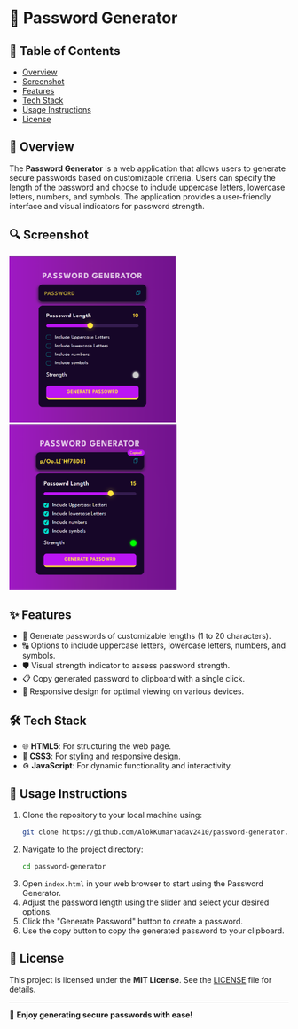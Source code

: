 # 🔐 Password Generator

## 📖 Table of Contents
- [Overview](#-overview)
- [Screenshot](#-screenshot)
- [Features](#-features)
- [Tech Stack](#%EF%B8%8F-tech-stack)
- [Usage Instructions](#-usage-instructions)
- [License](#-license)

## 🌟 Overview
The **Password Generator** is a web application that allows users to generate secure passwords based on customizable criteria. Users can specify the length of the password and choose to include uppercase letters, lowercase letters, numbers, and symbols. The application provides a user-friendly interface and visual indicators for password strength.

## 🔍 Screenshot
<img src="assets/mainscreen.png" height="300px" alt="main-screen">&nbsp;&nbsp;&nbsp;&nbsp;<img src="assets/passgen.png" height="300px" alt="pass-gen">

## ✨ Features
- 🔢 Generate passwords of customizable lengths (1 to 20 characters).
- 🔠 Options to include uppercase letters, lowercase letters, numbers, and symbols.
- 🛡️ Visual strength indicator to assess password strength.
- 📋 Copy generated password to clipboard with a single click.
- 📱 Responsive design for optimal viewing on various devices.

## 🛠️ Tech Stack
- 🌐 **HTML5**: For structuring the web page.
- 🎨 **CSS3**: For styling and responsive design.
- ⚙️ **JavaScript**: For dynamic functionality and interactivity.

## 🚀 Usage Instructions
1. Clone the repository to your local machine using:
   ```bash
   git clone https://github.com/AlokKumarYadav2410/password-generator.git
   ```
2. Navigate to the project directory:
   ```bash
   cd password-generator
   ```
3. Open `index.html` in your web browser to start using the Password Generator.
4. Adjust the password length using the slider and select your desired options.
5. Click the "Generate Password" button to create a password.
6. Use the copy button to copy the generated password to your clipboard.

## 📜 License
This project is licensed under the **MIT License**. See the [LICENSE](LICENSE) file for details.

---

🎉 **Enjoy generating secure passwords with ease!**
